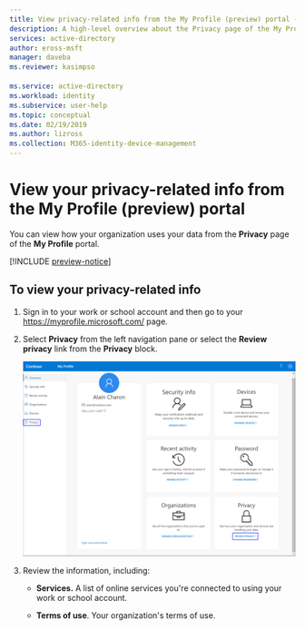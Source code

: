 ```yaml
---
title: View privacy-related info from the My Profile (preview) portal - Azure Active Directory | Microsoft Docs
description: A high-level overview about the Privacy page of the My Profile portal.
services: active-directory
author: eross-msft
manager: daveba
ms.reviewer: kasimpso

ms.service: active-directory
ms.workload: identity
ms.subservice: user-help
ms.topic: conceptual
ms.date: 02/19/2019
ms.author: lizross
ms.collection: M365-identity-device-management
---
```


# View your privacy-related info from the My Profile (preview) portal
You can view how your organization uses your data from the **Privacy** page of the **My Profile** portal.

[!INCLUDE [preview-notice](../../../includes/active-directory-end-user-preview-notice-myprofile.md)]

## To view your privacy-related info
1. Sign in to your work or school account and then go to your https://myprofile.microsoft.com/ page.

2. Select **Privacy** from the left navigation pane or select the **Review privacy** link from the **Privacy** block.

    ![My Profile page, showing highlighted Privacy links](media/myprofile-portal/myprofile-portal-privacy-links.png)

3. Review the information, including:

    - **Services.** A list of online services you're connected to using your work or school account.

    - **Terms of use**. Your organization's terms of use.